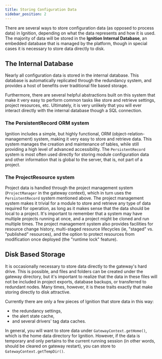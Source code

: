 ```yaml
---
title: Storing Configuration Data
sidebar_position: 2
---
```

There are several ways to store configuration data (as opposed to process data) in Ignition, depending on what the data represents and how it is used. The majority of data will be stored in the **Ignition Internal Database**, an embedded database that is managed by the platform, though in special cases it is necessary to store data directly to disk.

## The Internal Database
Nearly all configuration data is stored in the internal database. This database is automatically replicated through the redundancy system, and provides a host of benefits over traditional file based storage.

Furthermore, there are several helpful abstractions built on this system that make it very easy to perform common tasks like store and retrieve settings, project resources, etc. 
Ultimately, it is very unlikely that you will ever interact directly with the internal database though a SQL connection.

### The PersistentRecord ORM system
Ignition includes a simple, but highly functional, ORM (object-relation-management) system, making it very easy to store and retrieve data. This system manages the creation and maintenance of tables, while still providing a high level of advanced accessibility. The `PersistentRecord` system is most often used directly for storing module configuration data and other information that is global to the server, that is, not part of a project.

### The ProjectResource system
Project data is handled through the project management system (`ProjectManager` in the gateway context), which in turn uses the `PersistentRecord` system mentioned above. The project management system makes it trivial for a module to store and retrieve any type of data required for operation, as long as it makes sense that the data should be local to a project. It's important to remember that a system may have multiple projects running at once, and a project might be cloned and run multiple times. The project management system also provides facilities for resource change history, multi-staged resource lifecycles (ie, "staged" vs. "published" resources), and the option to protect resources from modification once deployed (the "runtime lock" feature).

## Disk Based Storage
It is occasionally necessary to store data directly to the gateway's hard drive. This is possible, and files and folders can be created under the gateway directory, but it's important to realize that the data in these files will not be included in project exports, database backups, or transferred to redundant nodes. Many times, however, it is these traits exactly that make storing directly to disk attractive. 

Currently there are only a few pieces of Ignition that store data in this way: 
* the redundancy settings, 
* the alert state cache, 
* and several drivers' tag data caches. 

In general, you will want to store data under `GatewayContext.getHome()`, which is the home data directory for Ignition. However, if the data is temporary and only pertains to the current running session (in other words, should be cleared on gateway restart), you can store to `GatewayContext.getTempDir()`.